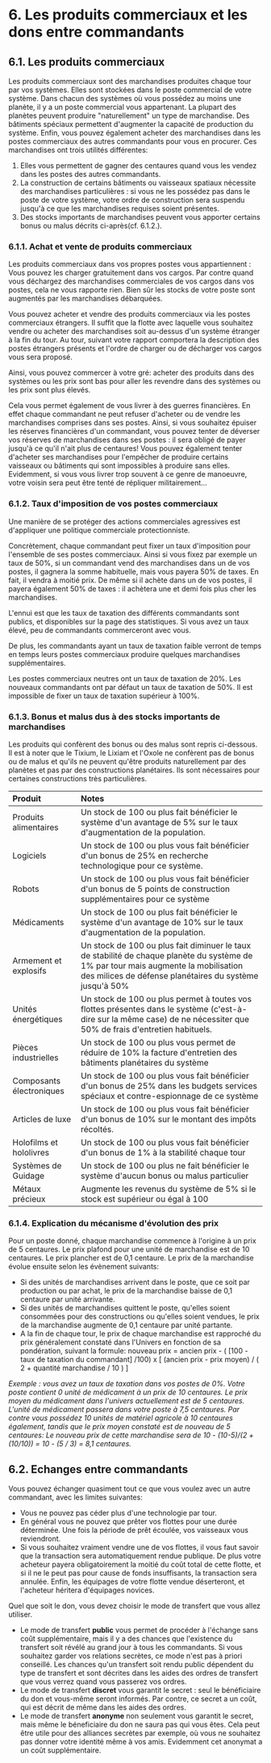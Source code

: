 # 6. Les produits commerciaux et les dons entre commandants

## 6.1. Les produits commerciaux

Les produits commerciaux sont des marchandises produites chaque tour par vos systèmes. Elles sont stockées dans le poste commercial de votre système. Dans chacun des systèmes où vous possédez au moins une planète, il y a un poste commercial vous appartenant.
La plupart des planètes peuvent produire "naturellement" un type de marchandise. Des bâtiments spéciaux permettent d'augmenter la capacité de production du système. Enfin, vous pouvez également acheter des marchandises dans les postes commerciaux des autres commandants pour vous en procurer.
Ces marchandises ont trois utilités différentes:
1.  Elles vous permettent de gagner des centaures quand vous les vendez dans les postes des autres commandants.
2.  La construction de certains bâtiments ou vaisseaux spatiaux nécessite des marchandises particulières : si vous ne les possédez pas dans le poste de votre système, votre ordre de construction sera suspendu jusqu'à ce que les marchandises requises soient présentes.
3.  Des stocks importants de marchandises peuvent vous apporter certains bonus ou malus décrits ci-après(cf. 6.1.2.).

### 6.1.1. Achat et vente de produits commerciaux

Les produits commerciaux dans vos propres postes vous appartiennent : Vous pouvez les charger gratuitement dans vos cargos. Par contre quand vous déchargez des marchandises commerciales de vos cargos dans vos postes, cela ne vous rapporte rien. Bien sûr les stocks de votre poste sont augmentés par les marchandises débarquées.

Vous pouvez acheter et vendre des produits commerciaux via les postes commerciaux étrangers. Il suffit que la flotte avec laquelle vous souhaitez vendre ou acheter des marchandises soit au-dessus d'un système étranger à la fin du tour. Au tour, suivant votre rapport comportera la description des postes étrangers présents et l'ordre de charger ou de décharger vos cargos vous sera proposé.

Ainsi, vous pouvez commercer à votre gré: acheter des produits dans des systèmes ou les prix sont bas pour aller les revendre dans des systèmes ou les prix sont plus élevés.

Cela vous permet également de vous livrer à des guerres financières. En effet chaque commandant ne peut refuser d'acheter ou de vendre les marchandises comprises dans ses postes. Ainsi, si vous souhaitez épuiser les réserves financières d'un commandant, vous pouvez tenter de déverser vos réserves de marchandises dans ses postes : il sera obligé de payer jusqu'à ce qu'il n'ait plus de centaures! Vous pouvez également tenter d'acheter ses marchandises pour l'empêcher de produire certains vaisseaux ou bâtiments qui sont impossibles à produire sans elles.
Evidemment, si vous vous livrer trop souvent à ce genre de manoeuvre, votre voisin sera peut être tenté de répliquer militairement...

### 6.1.2. Taux d'imposition de vos postes commerciaux

Une manière de se protéger des actions commerciales agressives est d'appliquer une politique commerciale protectionniste.

Concrètement, chaque commandant peut fixer un taux d'imposition pour l'ensemble de ses postes commerciaux. Ainsi si vous fixez par exemple un taux de 50%, si un commandant vend des marchandises dans un de vos postes, il gagnera la somme habituelle, mais vous payera 50% de taxes. En fait, il vendra à moitié prix.
De même si il achète dans un de vos postes, il payera également 50% de taxes : il achètera une et demi fois plus cher les marchandises.

L'ennui est que les taux de taxation des différents commandants sont publics, et disponibles sur la page des statistiques. Si vous avez un taux élevé, peu de commandants commerceront avec vous.

De plus, les commandants ayant un taux de taxation faible verront de temps en temps leurs postes commerciaux produire quelques marchandises supplémentaires.

Les postes commerciaux neutres ont un taux de taxation de 20%. Les nouveaux commandants ont par défaut un taux de taxation de 50%. Il est impossible de fixer un taux de taxation supérieur à 100%.

### 6.1.3. Bonus et malus dus à des stocks importants de marchandises

Les produits qui confèrent des bonus ou des malus sont repris ci-dessous. Il est à noter que le Tixium, le Lixiam et l'Oxole ne confèrent pas de bonus ou de malus et qu'ils ne peuvent qu'être produits naturellement par des planètes et pas par des constructions planétaires. Ils sont nécessaires pour certaines constructions très particulières.

| Produit | Notes |
| :--- | :--- |
| Produits alimentaires | Un stock de 100 ou plus fait bénéficier le système d'un avantage de 5% sur le taux d'augmentation de la population. |
| Logiciels | Un stock de 100 ou plus vous fait bénéficier d'un bonus de 25% en recherche technologique pour ce système. |
| Robots | Un stock de 100 ou plus vous fait bénéficier d'un bonus de 5 points de construction supplémentaires pour ce système |
| Médicaments | Un stock de 100 ou plus fait bénéficier le système d'un avantage de 10% sur le taux d'augmentation de la population. |
| Armement et explosifs | Un stock de 100 ou plus fait diminuer le taux de stabilité de chaque planète du système de 1% par tour mais augmente la mobilisation des milices de défense planétaires du système jusqu'à 50% |
| Unités énergétiques | Un stock de 100 ou plus permet à toutes vos flottes présentes dans le système (c'est-à-dire sur la même case) de ne nécessiter que 50% de frais d'entretien habituels. |
| Pièces industrielles | Un stock de 100 ou plus vous permet de réduire de 10% la facture d'entretien des bâtiments planétaires du système |
| Composants électroniques | Un stock de 100 ou plus vous fait bénéficier d'un bonus de 25% dans les budgets services spéciaux et contre-espionnage de ce système |
| Articles de luxe | Un stock de 100 ou plus vous fait bénéficier d'un bonus de 10% sur le montant des impôts récoltés. |
| Holofilms et hololivres | Un stock de 100 ou plus vous fait bénéficier d'un bonus de 1% à la stabilité chaque tour |
| Systèmes de Guidage | Un stock de 100 ou plus ne fait bénéficier le système d'aucun bonus ou malus particulier |
| Métaux précieux | Augmente les revenus du système de 5% si le stock est supérieur ou égal à 100 |

### 6.1.4. Explication du mécanisme d'évolution des prix

Pour un poste donné, chaque marchandise commence à l'origine à un prix de 5 centaures. Le prix plafond pour une unité de marchandise est de 10 centaures. Le prix plancher est de 0,1 centaure.
Le prix de la marchandise évolue ensuite selon les évènement suivants:
*   Si des unités de marchandises arrivent dans le poste, que ce soit par production ou par achat, le prix de la marchandise baisse de 0,1 centaure par unité arrivante.
*   Si des unités de marchandises quittent le poste, qu'elles soient consommées pour des constructions ou qu'elles soient vendues, le prix de la marchandise augmente de 0,1 centaure par unité partante.
*   A la fin de chaque tour, le prix de chaque marchandise est rapproché du prix généralement constaté dans l'Univers en fonction de sa pondération, suivant la formule:
    nouveau prix = ancien prix - ( [100 - taux de taxation du commandant] /100) x [ (ancien prix - prix moyen) / ( 2 + quantité marchandise / 10 ) ]

*Exemple : vous avez un taux de taxation dans vos postes de 0%. Votre poste contient 0 unité de médicament à un prix de 10 centaures. Le prix moyen du médicament dans l'univers actuellement est de 5 centaures. L'unité de médicament passera dans votre poste à 7,5 centaures.
Par contre vous possédez 10 unités de matériel agricole à 10 centaures également, tandis que le prix moyen constaté est de nouveau de 5 centaures: Le nouveau prix de cette marchandise sera de 10 - (10-5)/(2 + (10/10)) = 10 - (5 / 3) = 8,1 centaures.*

## 6.2. Echanges entre commandants

Vous pouvez échanger quasiment tout ce que vous voulez avec un autre commandant, avec les limites suivantes:
*   Vous ne pouvez pas céder plus d'une technologie par tour.
*   En général vous ne pouvez que prêter vos flottes pour une durée déterminée. Une fois la période de prêt écoulée, vos vaisseaux vous reviendront.
*   Si vous souhaitez vraiment vendre une de vos flottes, il vous faut savoir que la transaction sera automatiquement rendue publique. De plus votre acheteur payera obligatoirement la moitié du coût total de cette flotte, et si il ne le peut pas pour cause de fonds insuffisants, la transaction sera annulée. Enfin, les équipages de votre flotte vendue déserteront, et l'acheteur héritera d'équipages novices.

Quel que soit le don, vous devez choisir le mode de transfert que vous allez utiliser.
*   Le mode de transfert **public** vous permet de procéder à l'échange sans coût supplémentaire, mais il y a des chances que l'existence du transfert soit révélé au grand jour à tous les commandants. Si vous souhaitez garder vos relations secrètes, ce mode n'est pas à priori conseillé.
    Les chances qu'un transfert soit rendu public dépendent du type de transfert et sont décrites dans les aides des ordres de transfert que vous verrez quand vous passerez vos ordres.
*   Le mode de transfert **discret** vous garantit le secret : seul le bénéficiaire du don et vous-même seront informés. Par contre, ce secret a un coût, qui est décrit de même dans les aides des ordres.
*   Le mode de transfert **anonyme** non seulement vous garantit le secret, mais même le béneficiaire du don ne saura pas qui vous êtes. Cela peut être utile pour des alliances secrètes par exemple, où vous ne souhaitez pas donner votre identité même à vos amis. Evidemment cet anonymat a un coût supplémentaire.
